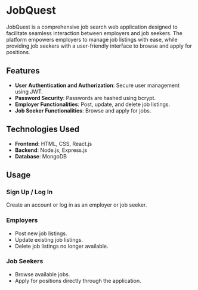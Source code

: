 # JobQuest

JobQuest is a comprehensive job search web application designed to facilitate seamless interaction between employers and job seekers. The platform empowers employers to manage job listings with ease, while providing job seekers with a user-friendly interface to browse and apply for positions.

## Features

- **User Authentication and Authorization**: Secure user management using JWT.
- **Password Security**: Passwords are hashed using bcrypt.
- **Employer Functionalities**: Post, update, and delete job listings.
- **Job Seeker Functionalities**: Browse and apply for jobs.

## Technologies Used

- **Frontend**: HTML, CSS, React.js
- **Backend**: Node.js, Express.js
- **Database**: MongoDB

## Usage

### Sign Up / Log In

Create an account or log in as an employer or job seeker.

### Employers

- Post new job listings.
- Update existing job listings.
- Delete job listings no longer available.

### Job Seekers

- Browse available jobs.
- Apply for positions directly through the application.

 
 
